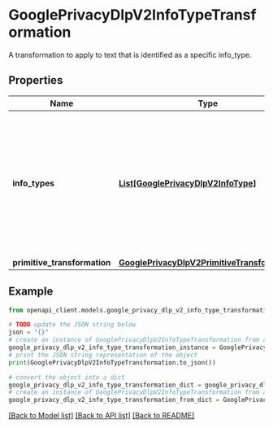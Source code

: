 # GooglePrivacyDlpV2InfoTypeTransformation

A transformation to apply to text that is identified as a specific info_type.

## Properties

Name | Type | Description | Notes
------------ | ------------- | ------------- | -------------
**info_types** | [**List[GooglePrivacyDlpV2InfoType]**](GooglePrivacyDlpV2InfoType.md) | InfoTypes to apply the transformation to. An empty list will cause this transformation to apply to all findings that correspond to infoTypes that were requested in &#x60;InspectConfig&#x60;. | [optional] 
**primitive_transformation** | [**GooglePrivacyDlpV2PrimitiveTransformation**](GooglePrivacyDlpV2PrimitiveTransformation.md) |  | [optional] 

## Example

```python
from openapi_client.models.google_privacy_dlp_v2_info_type_transformation import GooglePrivacyDlpV2InfoTypeTransformation

# TODO update the JSON string below
json = "{}"
# create an instance of GooglePrivacyDlpV2InfoTypeTransformation from a JSON string
google_privacy_dlp_v2_info_type_transformation_instance = GooglePrivacyDlpV2InfoTypeTransformation.from_json(json)
# print the JSON string representation of the object
print(GooglePrivacyDlpV2InfoTypeTransformation.to_json())

# convert the object into a dict
google_privacy_dlp_v2_info_type_transformation_dict = google_privacy_dlp_v2_info_type_transformation_instance.to_dict()
# create an instance of GooglePrivacyDlpV2InfoTypeTransformation from a dict
google_privacy_dlp_v2_info_type_transformation_from_dict = GooglePrivacyDlpV2InfoTypeTransformation.from_dict(google_privacy_dlp_v2_info_type_transformation_dict)
```
[[Back to Model list]](../README.md#documentation-for-models) [[Back to API list]](../README.md#documentation-for-api-endpoints) [[Back to README]](../README.md)


